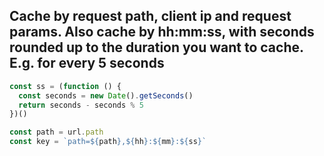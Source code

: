 ## Cache by request path, client ip and request params. Also cache by hh:mm:ss, with seconds rounded up to the duration you want to cache. E.g. for every 5 seconds
```js
const ss = (function () {
  const seconds = new Date().getSeconds()
  return seconds - seconds % 5
})()

const path = url.path
const key = `path=${path},${hh}:${mm}:${ss}`
```
